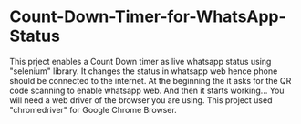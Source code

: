 # Count-Down-Timer-for-WhatsApp-Status

This prject enables a Count Down timer as live whatsapp status using "selenium" library.
It changes the status in whatsapp web hence phone should be connected to the internet.
At the beginning the it asks for the QR code scanning to enable whatsapp web. And then it starts working...
You will need a web driver of the browser you are using.
This project used "chromedriver" for Google Chrome Browser.
